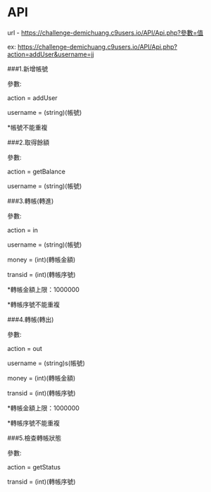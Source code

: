 # API
url - https://challenge-demichuang.c9users.io/API/Api.php?參數=值

ex: https://challenge-demichuang.c9users.io/API/Api.php?action=addUser&username=jj


###1.新增帳號

參數:

action = addUser

username = (string)(帳號)

*帳號不能重複

###2.取得餘額

參數:

action = getBalance

username = (string)(帳號)

###3.轉帳(轉進)

參數:

action = in

username = (string)(帳號)

money = (int)(轉帳金額)

transid = (int)(轉帳序號)

*轉帳金額上限：1000000

*轉帳序號不能重複

###4.轉帳(轉出)

參數:

action = out

username = (string)s(帳號)

money = (int)(轉帳金額)

transid = (int)(轉帳序號)

*轉帳金額上限：1000000

*轉帳序號不能重複

###5.檢查轉帳狀態

參數:

action = getStatus

transid = (int)(轉帳序號)